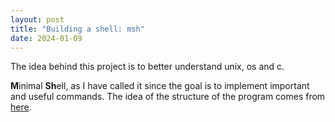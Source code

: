 ```yaml
---
layout: post
title: "Building a shell: msh"
date: 2024-01-09
---
```


The idea behind this project is to better understand unix, os and c.

**M**inimal **Sh**ell, as I have called it since the goal is to implement important and useful commands. The idea of the structure of the program comes from [here](https://brennan.io/2015/01/16/write-a-shell-in-c/).
